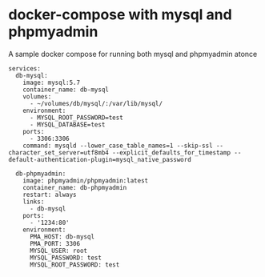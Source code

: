 # docker-compose with mysql and phpmyadmin
A sample docker compose for running both mysql and phpmyadmin atonce
```version: '2'
services:
  db-mysql:
    image: mysql:5.7
    container_name: db-mysql
    volumes:
      - ~/volumes/db/mysql/:/var/lib/mysql/
    environment:
      - MYSQL_ROOT_PASSWORD=test
      - MYSQL_DATABASE=test
    ports:
      - 3306:3306
    command: mysqld --lower_case_table_names=1 --skip-ssl --character_set_server=utf8mb4 --explicit_defaults_for_timestamp --default-authentication-plugin=mysql_native_password

  db-phpmyadmin:
    image: phpmyadmin/phpmyadmin:latest
    container_name: db-phpmyadmin
    restart: always
    links:
      - db-mysql
    ports:
      - '1234:80'
    environment:
      PMA_HOST: db-mysql
      PMA_PORT: 3306
      MYSQL_USER: root
      MYSQL_PASSWORD: test
      MYSQL_ROOT_PASSWORD: test
```
